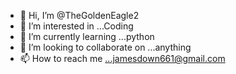 - 👋 Hi, I’m @TheGoldenEagle2
- 👀 I’m interested in ...Coding
- 🌱 I’m currently learning ...python
- 💞️ I’m looking to collaborate on ...anything
- 📫 How to reach me ...jamesdown661@gmail.com

<!---
TheGoldenEagle2/TheGoldenEagle2 is a ✨ special ✨ repository because its `README.md` (this file) appears on your GitHub profile.
You can click the Preview link to take a look at your changes.
--->
